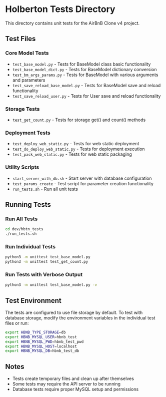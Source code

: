 # Holberton Tests Directory

This directory contains unit tests for the AirBnB Clone v4 project.

## Test Files

### Core Model Tests

-   `test_base_model.py` - Tests for BaseModel class basic functionality
-   `test_base_model_dict.py` - Tests for BaseModel dictionary conversion
-   `test_bm_args_params.py` - Tests for BaseModel with various arguments and parameters
-   `test_save_reload_base_model.py` - Tests for BaseModel save and reload functionality
-   `test_save_reload_user.py` - Tests for User save and reload functionality

### Storage Tests

-   `test_get_count.py` - Tests for storage get() and count() methods

### Deployment Tests

-   `test_deploy_web_static.py` - Tests for web static deployment
-   `test_do_deploy_web_static.py` - Tests for deployment execution
-   `test_pack_web_static.py` - Tests for web static packaging

### Utility Scripts

-   `start_server_with_db.sh` - Start server with database configuration
-   `test_params_create` - Test script for parameter creation functionality
-   `run_tests.sh` - Run all unit tests

## Running Tests

### Run All Tests

```bash
cd dev/hbtn_tests
./run_tests.sh
```

### Run Individual Tests

```bash
python3 -m unittest test_base_model.py
python3 -m unittest test_get_count.py
```

### Run Tests with Verbose Output

```bash
python3 -m unittest test_base_model.py -v
```

## Test Environment

The tests are configured to use file storage by default. To test with database storage, modify the environment variables in the individual test files or run:

```bash
export HBNB_TYPE_STORAGE=db
export HBNB_MYSQL_USER=hbnb_test
export HBNB_MYSQL_PWD=hbnb_test_pwd
export HBNB_MYSQL_HOST=localhost
export HBNB_MYSQL_DB=hbnb_test_db
```

## Notes

-   Tests create temporary files and clean up after themselves
-   Some tests may require the API server to be running
-   Database tests require proper MySQL setup and permissions
